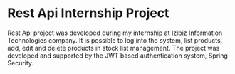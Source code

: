 # Rest Api Internship Project
Rest Api project was developed during my internship at Izibiz Information Technologies company. It is possible to log into the system, list products, add, edit and delete products in stock list management. The project was developed and supported by the JWT based authentication system, Spring Security.
